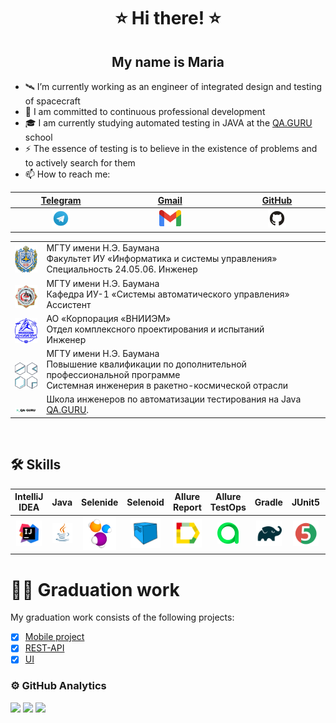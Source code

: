 <h1 align="center"> ⭐ Hi there! ⭐ </h1>
<h2 align="center"> My name is Maria </h2>


- 🛰️ I’m currently working as an engineer of integrated design and testing of spacecraft
- 🚀 I am committed to continuous professional development
- 🎓 I am currently studying automated testing in JAVA at the [QA.GURU](https://qa.guru) school
- ⚡ The essence of testing is to believe in the existence of problems and to actively search for them
- 📫 How to reach me:
  
| [Telegram](https://t.me/MaryPimenova) | [Gmail](mailto:marusim8ha@gmail.com) |[GitHub](https://github.com/MaryPimenova/) |
|:---------:|:---------:|:---------:|
| <a href="https://t.me/MaryPimenova"> <img width="20%" src="media/logotypes/Telegram.svg" alt="Telegram Badge"/> </a> | <a href="mailto:marusim8ha@gmail.com"> <img width="20%" src="media/logotypes/gmail.png" alt="gmail"/></a> | <a href="https://github.com/MaryPimenova/"> <img width="20%" src="media/logotypes/GitHub.svg" alt="github"/></a> |

<table width="100%" border='0'>
   <tr> 
    <td width="10%" valign="bottom"><img src="media/images/MGTU.png"></td><td valign="middle">МГТУ имени Н.Э. Баумана</br>Факультет ИУ «Информатика и системы управления»</br>Специальность 24.05.06. Инженер</td></tr>
    <tr><td width="10%" valign="bottom"><img src="media/images/iu1.jpeg"></td><td valign="middle">МГТУ имени Н.Э. Баумана</br>Кафедра ИУ-1 «Системы автоматического управления»</br>Ассистент</td>
    <tr><td width="10%" valign="bottom"><img src="media/images/vniiem.jpg"></td><td valign="middle">АО «Корпорация «ВНИИЭМ»</br>Отдел комплексного проектирования и испытаний</br>Инженер</td>
    <tr><td width="10%" valign="bottom"><img src="media/images/degree.png"></td><td valign="middle">МГТУ имени Н.Э. Баумана</br>Повышение квалификации по дополнительной профессиональной программе</br>Системная инженерия в ракетно-космической отрасли</td>
    <tr><td width="10%" valign="bottom"><img src="media/images/qa_guru.png"></td><td valign="middle">Школа инженеров по автоматизации тестирования на Java <a target="_blank" href="https://qa.guru">QA.GURU</a>.</td></tr>
   </tr>
  </table>
  </br>

## :hammer_and_wrench: Skills 
| IntelliJ IDEA | Java | Selenide | Selenoid  | Allure Report |  Allure TestOps | Gradle | JUnit5 | GitHub | Jenkins| Rest Assured | Postman | Telegram | Jira | 
|:---------:|:---------:|:---------:|:---------:|:---------:|:---------:|:---------:|:---------:|:---------:|:---------:|:---------:|:-----------:|:-----------:|:-----------:|
| <img width="90%" title="IntelliJ IDEA" src="media/logotypes/Intelij_IDEA.svg"> | <img width="100%" title="Java" src="media/logotypes/Java.svg"> | <img width="90%" title="Selenide" src="media/logotypes/Selenide.svg"> | <img width="80%" title="Selenoid" src="media/logotypes/Selenoid.svg"> |<img width="100%" title="Allure Report" src="media/logotypes/Allure_Report.svg"> |<img width="60%" title="Allure TestOps" src="media/logotypes/AllureTestOps.svg"> |<img width="90%" title="Gradle" src="media/logotypes/Gradle.svg"> |<img width="90%" title="JUnit5" src="media/logotypes/JUnit5.svg"> |<img width="90%" title="GitHub" src="media/logotypes/GitHub.svg"> |<img width="90%" title="Jenkins" src="media/logotypes/Jenkins.svg"> |<img width="65%" title="Rest Assured" src="media/logotypes/rest_assured.png"> |<img width="65%" title="Postman" src="media/logotypes/postman.png">|<img width="75%" title="Telegram" src="media/logotypes/Telegram.svg">| <img width="90%" title="Jira" src="media/logotypes/Jira.svg">|

# :woman_technologist: Graduation work
My graduation work consists of the following projects:
- [x] [Mobile project]()
- [x] [REST-API]()
- [x] [UI](https://github.com/MaryPimenova/VacancyProject)

### ⚙&nbsp;GitHub Analytics
![](http://github-profile-summary-cards.vercel.app/api/cards/stats?username=MaryPimenova&theme=nightowl)
![](http://github-profile-summary-cards.vercel.app/api/cards/repos-per-language?username=MaryPimenova&theme=nightowl)
![](https://github-profile-summary-cards.vercel.app/api/cards/profile-details?username=MaryPimenova&theme=nightowl)

